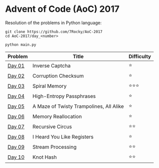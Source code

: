 # Advent of Code (AoC) 2017

Resolution of the problems in Python language:

```
git clone https://github.com/7Rocky/AoC-2017
cd AoC-2017/day_<number>

python main.py
```

| Problem          | Title                                   | Difficulty                     |
| ---------------- | --------------------------------------- | ------------------------------ |
| [Day 01](day_01) | Inverse Captcha                         | :star:                         |
| [Day 02](day_02) | Corruption Checksum                     | :star:                         |
| [Day 03](day_03) | Spiral Memory                           | :star::star::star:             |
| [Day 04](day_04) | High-Entropy Passphrases                | :star:                         |
| [Day 05](day_05) | A Maze of Twisty Trampolines, All Alike | :star:                         |
| [Day 06](day_06) | Memory Reallocation                     | :star:                         |
| [Day 07](day_07) | Recursive Circus                        | :star::star:                   |
| [Day 08](day_08) | I Heard You Like Registers              | :star:                         |
| [Day 09](day_09) | Stream Processing                       | :star::star:                   |
| [Day 10](day_10) | Knot Hash                               | :star::star:                   |

